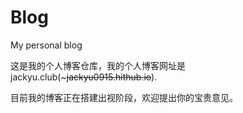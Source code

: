 Blog
=======
My personal blog

这是我的个人博客仓库，我的个人博客网址是jackyu.club(~~~jackyu0915.hithub.io~~).

目前我的博客正在搭建出视阶段，欢迎提出你的宝贵意见。
